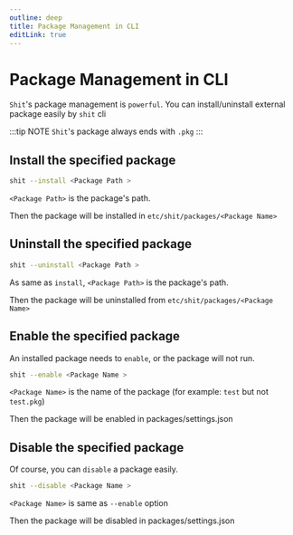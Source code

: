 ```yaml
---
outline: deep
title: Package Management in CLI
editLink: true
---
```


# Package Management in CLI

`Shit`'s package management is `powerful`.
You can install/uninstall external package easily by `shit` cli

:::tip NOTE
`Shit`'s package always ends with `.pkg`
:::

## Install the specified package
```sh
shit --install <Package Path >
```

`<Package Path>` is the package's path.

Then the package will be installed in `etc/shit/packages/<Package Name>`

## Uninstall the specified package
```sh
shit --uninstall <Package Path >
```

As same as `install`, `<Package Path>` is the package's path.

Then the package will be uninstalled from `etc/shit/packages/<Package Name>`

## Enable the specified package
An installed package needs to `enable`, or the package will not run.
```sh
shit --enable <Package Name >
```

`<Package Name>` is the name of the package (for example: `test` but not `test.pkg`)

Then the package will be enabled in packages/settings.json

## Disable the specified package
Of course, you can `disable` a package easily.
```sh
shit --disable <Package Name >
```

`<Package Name>` is same as `--enable` option

Then the package will be disabled in packages/settings.json